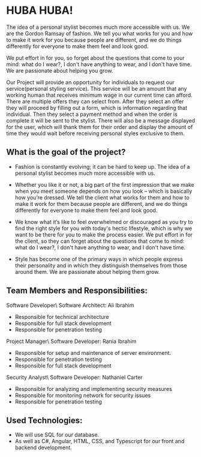 # HUBA HUBA!  

The idea of a personal stylist becomes much more accessible with us. 
We are the Gordon Ramsay of fashion. We tell you what works for you and how to make it work for you because people are different, and we do things differently for everyone to make them feel and look good.  

We put effort in for you, so forget about the questions that come to your mind: what do I wear?, I don't have anything to wear, and I don't have time. 
We are passionate about helping you grow.  

Our Project will provide an opportunity for individuals to request our service(personal styling service). This service will be an amount that any working human that receives minimum wage in our current time can afford.
There are multiple offers they can select from. After they select an offer they will proceed by filling out a form, which is information regarding that individual. Then they select a payment method and when the order is complete it will be sent to the stylist.
There will also be a message displayed for the user, which will thank them for their order and display the amount of time they would wait before receiving personal styles exclusive to them.   

## What is the goal of the project? 

- Fashion is constantly evolving; it can be hard to keep up. The idea of a personal stylist becomes much more accessible with us. 

-	Whether you like it or not, a big part of the first impression that we make when you meet someone depends on how you look – which is basically how you’re dressed. We tell the client what works for them and how to make it work for them because people are different, and we do things differently for everyone to make them feel and look good. 

-	We know what it’s like to feel overwhelmed or discouraged as you try to find the right style for you with today's hectic lifestyle, which is why we want to be there for you to make the process easier. We put effort in for the client, so they can forget about the questions that come to mind: what do I wear?, I don't have anything to wear, and I don't have time. 

-	Style has become one of the primary ways in which people express their personality and in which they distinguish themselves from those around them. We are passionate about helping them grow. 
 

## Team Members and Responsibilities:  

Software Developer\ Software Architect: Ali Ibrahim
-	Responsible for technical architecture
-	Responsible for full stack development
-	Responsible for penetration testing 

Project Manager\ Software Developer: Rania Ibrahim
-	Responsible for setup and maintenance of server environment. 
-	Responsible for penetration testing 
-	Responsible for full stack development

Security Analyst\ Software Developer: Nathaniel Carter
-	Responsible for analyzing and implementing security measures
-	Responsible for monitoring network for security issues
-	Responsible for penetration testing
## Used Technologies:  
- We will use SQL for our database. 
- As well as C#, Angular, HTML, CSS, and Typescript for our front and backend development. 
